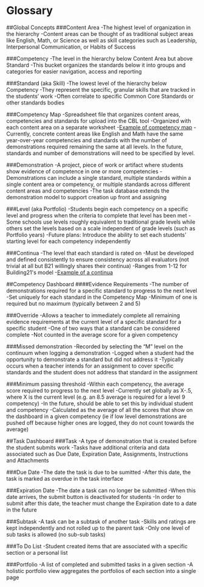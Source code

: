 # Glossary
##Global Concepts
###Content Area 
-The highest level of organization in the hierarchy
-Content areas can be thought of as traditional subject areas like English, Math, or Science as well as skill categories such as Leadership, Interpersonal Communication, or Habits of Success

###Competency
-The level in the hierarchy below Content Area but above Standard
-This bucket organizes the standards below it into groups and categories for easier navigation, access and reporting

###Standard (aka Skill)
-The lowest level of the hierarchy below Competency
-They represent the specific, granular skills that are tracked in the students’ work
-Often correlate to specific Common Core Standards or other standards bodies

###Competency Map
-Spreadsheet file that organizes content areas, competencies and standards for upload into the CBL tool
-Organized with each content area on a separate worksheet
-[Example of competency map](https://docs.google.com/spreadsheets/u/2/d/1LnjTF5i2CeQrR9EQLB0llomtkpJ_xx38oyjat8wr2_g/edit)
-Currently, concrete content areas like English and Math have the same year-over-year competencies and standards with the number of demonstrations required remaining the same at all levels. In the future, standards and number of demonstrations will need to be specified by level. 

###Demonstration
-A project, piece of work or artifact where students show evidence of competence in one or more competencies
-Demonstrations can include a single standard, multiple standards within a single content area or competency, or multiple standards across different content areas and competencies
-The task database extends the demonstration model to support creation up front and assigning 

###Level (aka Portfolio)
-Students begin each competency on a specific level and progress when the criteria to complete that level has been met
-Some schools use levels roughly equivalent to traditional grade levels while others set the levels based on a scale independent of grade levels (such as Portfolio years) 
-Future plans: Introduce the ability to set each students’ starting level for each competency independently

###Continua
-The level that each standard is rated on
-Must be developed and defined consistently to ensure consistency across all evaluators (not trivial at all but B21 willingly shares their continua)
-Ranges from 1-12 for Building21's model 
-[Example of a continua](https://docs.google.com/spreadsheets/d/1ecDsgv0X8NzjUi-0D9b2oF3tqYx-THfaHTtdSmL-2u4/edit#gid=720733250)

##Competency Dashboard
####Evidence Requirements
-The number of demonstrations required for a specific standard to progress to the next level
-Set uniquely for each standard in the Competency Map
-Minimum of one is required but no maximum (typically between 2 and 5)

###Override
-Allows a teacher to immediately complete all remaining evidence requirements at the current level of a specific standard for a specific student
-One of two ways that a standard can be considered complete
-Not counted in the average score for a given competency

###Missed demonstration
-Recorded by selecting the “M” level on the continuum when logging a demonstration
-Logged when a student had the opportunity to demonstrate a standard but did not address it
-Typically occurs when a teacher intends for an assignment to cover specific standards and the student does not address that standard in the assignment

###Minimum passing threshold
-Within each competency, the average score required to progress to the next level
-Currently set globally as X-.5, where X is the current level (e.g. an 8.5 average is required for a level 9 competency)
-In the future, should be able to set this by individual student and competency
-Calculated as the average of all the scores that show on the dashboard in a given competency (ie if low level demonstrations are pushed off because higher ones are logged, they do not count towards the average)

##Task Dashboard 
###Task
-A type of demonstration that is created before the student submits work
-Tasks have additional criteria and data associated such as Due Date, Expiration Date, Assignments, Instructions and Attachments

###Due Date
-The date the task is due to be sumitted
-After this date, the task is marked as overdue in the task interface

###Expiration Date
-The date a task can no longer be submitted
-When this date arrives, the submit button is deactivated for students 
-In order to submit after this date, the teacher must change the Expiration date to a date in the future

###Subtask
-A task can be a subtask of another task
-Skills and ratings are kept independently and not rolled up to the parent task
-Only one level of sub tasks is allowed (no sub-sub tasks)

###To Do List
-Student created items that are associated with a specific section or a personal list

###Portfolio
-A list of completed and submitted tasks in a given section
-A holistic portfolio view aggregates the portfolios of each section into a single page